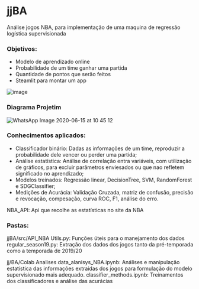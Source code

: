 # jjBA
Análise jogos NBA, para implementação de uma maquina de regressão logística supervisionada


### Objetivos: 
* Modelo de aprendizado online
* Probabilidade de um time ganhar uma partida
* Quantidade de pontos que serão feitos
* Steamlit para montar um app


![image](https://user-images.githubusercontent.com/39134841/84663322-5f74d680-aef3-11ea-97ba-4e6c749bc795.png)

### Diagrama Projetim
![WhatsApp Image 2020-06-15 at 10 45 12](https://user-images.githubusercontent.com/39134841/84664825-76b4c380-aef5-11ea-9f5c-d6fcf1ea6b46.jpeg)

### Conhecimentos aplicados:
* Classificador binário: Dadas as informações de um time, reproduzir a probabilidade dele vencer ou perder uma partida;
* Análise estatística: Análise de correlação entra variáveis, com utilização de gráficos, para excluir parâmetros enviesados ou que nao refletem significado no aprendizado;
* Modelos treinados: Regressão linear, DecisionTree, SVM, RandomForest e SDGClassifier;
* Medições de Acurácia: Validação Cruzada, matriz de confusão, precisão e revocação, compesação, curva ROC, F1, análise do erro.

NBA_API: Api que recolhe as estatísticas no site da NBA
### Pastas: 

jjBA/src/API_NBA
  Utils.py: Funções úteis para o manejamento dos dados
  regular_season19.py: Extração dos dados dos jogos tanto da pré-temporada como a temporada de 2019/20
  
jj/BA/Colab Analises
  data_alanisys_NBA.ipynb: Análises e manipulação estatística das informações extraidas dos jogos para formulação do modelo supervisionado mais adequado.
  classifier_methods.ipynb: Treinamentos dos classificadores e análise das acurácias

